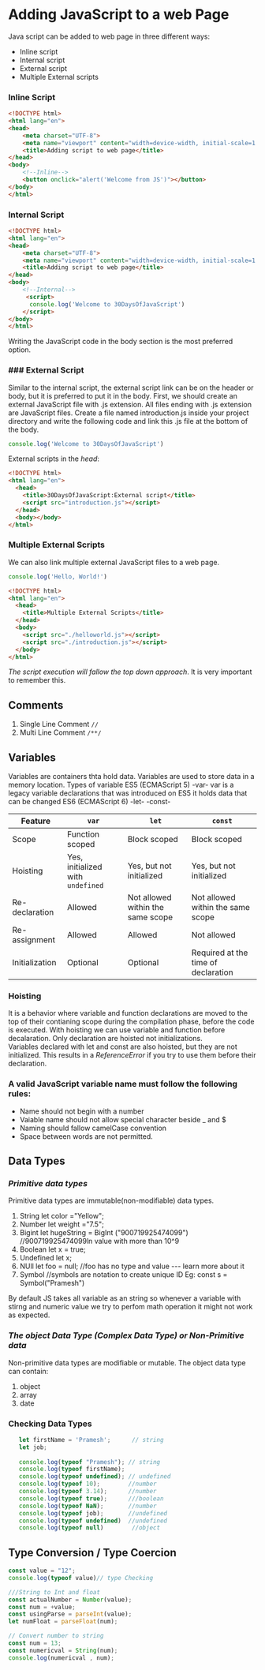 # Adding JavaScript to a web Page
Java script can be added to web page in three different ways:
- Inline script
- Internal script
- External script
- Multiple External scripts

### Inline Script
```html
<!DOCTYPE html>
<html lang="en">
<head>
    <meta charset="UTF-8">
    <meta name="viewport" content="width=device-width, initial-scale=1.0">
    <title>Adding script to web page</title>
</head>
<body>
    <!--Inline-->
    <button onclick="alert('Welcome from JS')"></button>
</body>
</html>
```
### Internal Script

``` html
<!DOCTYPE html>
<html lang="en">
<head>
    <meta charset="UTF-8">
    <meta name="viewport" content="width=device-width, initial-scale=1.0">
    <title>Adding script to web page</title>
</head>
<body>
    <!--Internal-->
     <script>
      console.log('Welcome to 30DaysOfJavaScript')
    </script>
</body>
</html>
```
 Writing the JavaScript code in the body section is the most preferred option.

### ### External Script

Similar to the internal script, the external script link can be on the header or body, but it is preferred to put it in the body.
First, we should create an external JavaScript file with .js extension. All files ending with .js extension are JavaScript files. Create a file named introduction.js inside your project directory and write the following code and link this .js file at the bottom of the body.

```js
console.log('Welcome to 30DaysOfJavaScript')
```

External scripts in the _head_:

```html
<!DOCTYPE html>
<html lang="en">
  <head>
    <title>30DaysOfJavaScript:External script</title>
    <script src="introduction.js"></script>
  </head>
  <body></body>
</html>
```

### Multiple External Scripts

We can also link multiple external JavaScript files to a web page.


```js
console.log('Hello, World!')
```

```html
<!DOCTYPE html>
<html lang="en">
  <head>
    <title>Multiple External Scripts</title>
  </head>
  <body>
    <script src="./helloworld.js"></script>
    <script src="./introduction.js"></script>
  </body>
</html>
```

_The script execution will fallow the top down approach_. It is very important to remember this.

## Comments
1. Single Line Comment ``` // ```
2. Multi Line Comment ```/**/```


## Variables
 Variables are containers thta hold data. Variables are used to store data in a memory location.
 Types of variable
 ES5 (ECMAScript 5)
 -var-
    var is a legacy variable declarations that was introduced on ES5 it holds data that can be changed 
 ES6 (ECMAScript 6)
 -let-
 -const-

| Feature         | `var`                                 | `let`                                 | `const`                               |
|-----------------|---------------------------------------|---------------------------------------|---------------------------------------|
| Scope           | Function scoped                       | Block scoped                          | Block scoped                          |
| Hoisting        | Yes, initialized with `undefined`     | Yes, but not initialized              | Yes, but not initialized              |
| Re-declaration  | Allowed                               | Not allowed within the same scope     | Not allowed within the same scope     |
| Re-assignment   | Allowed                               | Allowed                               | Not allowed                           |
| Initialization  | Optional                              | Optional                              | Required at the time of declaration   |

### Hoisting
It is a behavior where variable and function declarations are moved to the top of their contianing scope during the compilation phase, before
the code is executed. With hoisting we can use variable and function before decalaration. Only declaration are hoisted not initializations.
</br>
Variables declared with let and const are also hoisted, but they are not initialized. This results in a _ReferenceError_ if you try to use them before their declaration.

### A valid JavaScript variable name must follow the following rules:
 - Name should not begin with a number
 - Vaiable name should not allow special character beside _ and $
 - Naming should fallow camelCase convention
 - Space between words are not permitted.

## Data Types
### _Primitive data types_
Primitive data types are immutable(non-modifiable) data types.
1. String let color ="Yellow";
2. Number let weight ="7.5";
3. Bigint let hugeString = BigInt ("900719925474099") //900719925474099ln value with more than 10^9 
4. Boolean let x = true;
5. Undefined let x;
6. NUll let foo = null; //foo has no type and value --- learn more about it
7. Symbol //symbols are notation to create unique ID Eg: const s = Symbol("Pramesh")

By default JS takes all variable as an string so whenever a variable with stirng and numeric value we try to perfom math operation it might not work as expected.

### _The object Data Type (Complex Data Type) or Non-Primitive data_
Non-primitive data types are modifiable or mutable.
The object data type can contain:
1. object
2. array
3. date

### Checking Data Types
 ``` js
    let firstName = 'Pramesh';      // string
    let job; 
    
    console.log(typeof "Pramesh"); // string
    console.log(typeof firstName);
    console.log(typeof undefined); // undefined
    console.log(typeof 10);        //number
    console.log(typeof 3.14);      //number
    console.log(typeof true);      ///boolean
    console.log(typeof NaN);       //number
    console.log(typeof job);       //undefined
    console.log(typeof undefined)  //undefined
    console.log(typeof null)        //object

```
##  Type Conversion / Type Coercion
``` js
const value = "12";
console.log(typeof value)// type Checking

///String to Int and float
const actualNumber = Number(value);
const num = +value;
const usingParse = parseInt(value);
let numFloat = parseFloat(num);

// Convert number to string
const num = 13;
const numericval = String(num);
console.log(numericval , num);
```